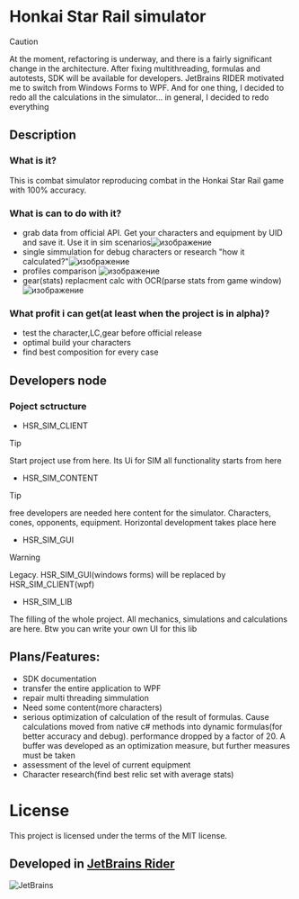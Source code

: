 # Honkai Star Rail simulator
> [!CAUTION]
> At the moment, refactoring is underway, and there is a fairly significant change in the architecture. After fixing multithreading, formulas and autotests, SDK will be available for developers. JetBrains RIDER motivated me to switch from Windows Forms to WPF. And for one thing, I decided to redo all the calculations in the simulator... in general, I decided to redo everything

## Description
### What is it?

This is combat simulator reproducing combat in the Honkai Star Rail game with 100% accuracy.

### What is can to do with it?
- grab data from official API. Get your characters and equipment by UID and save it. Use it in sim scenarios![изображение](https://github.com/YakudzaKY/HSR_SIM/assets/110550702/d9c98881-9136-4f88-b02c-614527654b7d)
- single simmulation for debug characters or research "how it calculated?"![изображение](https://github.com/YakudzaKY/HSR_SIM/assets/110550702/ce664f2b-c6ee-4ad0-b1b6-53e801175b8a)
- profiles comparison ![изображение](https://github.com/YakudzaKY/HSR_SIM/assets/110550702/80eadeb5-5b80-4301-a29d-3b7e18f1715e)
- gear(stats) replacment calc with OCR(parse stats from game window) ![изображение](https://github.com/YakudzaKY/HSR_SIM/assets/110550702/5833ec15-dc22-4b97-be72-a4a608d00df0)


### What profit i can get(at least when the project is in alpha)?
- test the character,LC,gear before official release
- optimal build your characters
- find best composition for every case

## Developers node
### Poject sctructure
* HSR_SIM_CLIENT
> [!TIP]
> Start project use from here.
Its Ui for SIM all functionality starts from here

* HSR_SIM_CONTENT
> [!TIP]
> free developers are needed here
content for the simulator. Characters, cones, opponents, equipment. Horizontal development takes place here
* HSR_SIM_GUI
  
> [!WARNING]
> Legacy. HSR_SIM_GUI(windows forms) will be replaced by HSR_SIM_CLIENT(wpf)

* HSR_SIM_LIB
  
The filling of the whole project. All mechanics, simulations and calculations are here. Btw you can write your own UI for this lib




## Plans/Features:
- SDK documentation
- transfer the entire application to WPF
- repair multi threading simmulation
- Need some content(more characters)
- serious optimization of calculation of the result of formulas. Cause calculations moved from native c# methods into dynamic formulas(for better accuracy and debug). performance dropped by a factor of 20. A buffer was developed as an optimization measure, but further measures must be taken
- assessment of the level of current equipment
- Character research(find best relic set with average stats)

# License
This project is licensed under the terms of the MIT license.

## Developed in [JetBrains Rider](https://www.jetbrains.com/community/opensource/?utm_campaign=opensource&utm_content=approved&utm_medium=email&utm_source=newsletter&utm_term=jblogo#support)

![JetBrains](https://github.com/YakudzaKY/HSR_SIM/assets/110550702/2a32b7fc-2df1-4284-a192-884599aac920)

